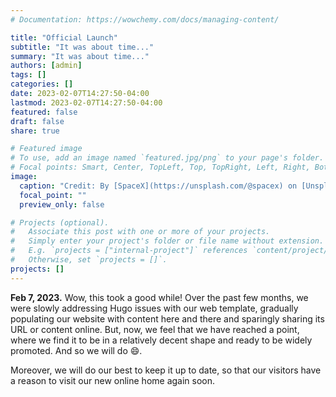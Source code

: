 ```yaml
---
# Documentation: https://wowchemy.com/docs/managing-content/

title: "Official Launch"
subtitle: "It was about time..."
summary: "It was about time..."
authors: [admin]
tags: []
categories: []
date: 2023-02-07T14:27:50-04:00
lastmod: 2023-02-07T14:27:50-04:00
featured: false
draft: false
share: true

# Featured image
# To use, add an image named `featured.jpg/png` to your page's folder.
# Focal points: Smart, Center, TopLeft, Top, TopRight, Left, Right, BottomLeft, Bottom, BottomRight.
image:
  caption: "Credit: By [SpaceX](https://unsplash.com/@spacex) on [Unsplash](https://unsplash.com)."
  focal_point: ""
  preview_only: false

# Projects (optional).
#   Associate this post with one or more of your projects.
#   Simply enter your project's folder or file name without extension.
#   E.g. `projects = ["internal-project"]` references `content/project/deep-learning/index.md`.
#   Otherwise, set `projects = []`.
projects: []
---
```


**Feb 7, 2023.** Wow, this took a good while! Over the past few months, we were slowly addressing Hugo issues with our web template, gradually populating our website with content here and there and sparingly sharing its URL or content online. But, now, we feel that we have reached a point, where we find it to be in a relatively decent shape and ready to be widely promoted. And so we will do :smile:. 

<!--more-->

Moreover, we will do our best to keep it up to date, so that our visitors have a reason to visit our new online home again soon.

